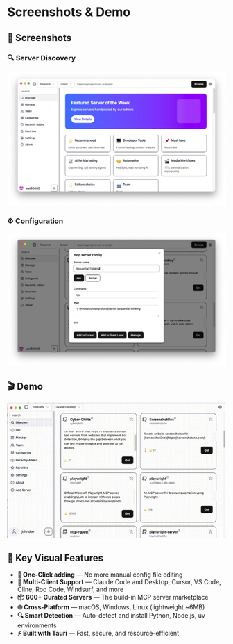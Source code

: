 # Screenshots & Demo

## 📸 Screenshots

### 🔍 Server Discovery
![Discover](../images/home.png)

### ⚙️ Configuration
![Config](../images/config.png)

## 🎬 Demo

![Demo](../images/demo.gif)

## 🎯 Key Visual Features

- **🚀 One-Click adding** — No more manual config file editing
- **🔄 Multi-Client Support** — Claude Code and Desktop, Cursor, VS Code, Cline, Roo Code, Windsurf, and more
- **📦 600+ Curated Servers** — The build-in MCP server marketplace
- **🌐 Cross-Platform** — macOS, Windows, Linux (lightweight ~6MB)
- **🔍 Smart Detection** — Auto-detect and install Python, Node.js, uv environments
- **⚡ Built with Tauri** — Fast, secure, and resource-efficient
